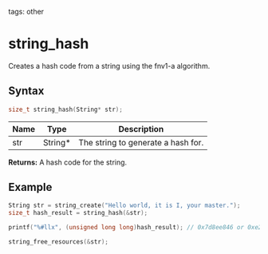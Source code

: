 tags: other

# string_hash

Creates a hash code from a string using the fnv1-a algorithm.

## Syntax

```c
size_t string_hash(String* str);
```

| Name | Type | Description |
| --- | --- | --- |
| str | String* | The string to generate a hash for. |

**Returns:** A hash code for the string.

## Example

```c
String str = string_create("Hello world, it is I, your master.");
size_t hash_result = string_hash(&str);

printf("%#llx", (unsigned long long)hash_result); // 0x7d8ee846 or 0xe288df2017a06dc6

string_free_resources(&str);
```